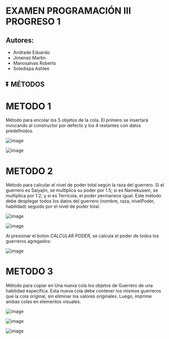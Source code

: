 #  EXAMEN PROGRAMACIÓN III PROGRESO 1
## Autores:
- Andrade Eduardo
- Jimenez Martin
- Manosalvas Roberto
- Soledispa Ashlee



## ⏬ MÉTODOS


# METODO 1 

Método para encolar los 5 objetos de la cola. El primero se insertará invocando al constructor por defecto y los 4 restantes con datos predefinidos.

![image](https://github.com/user-attachments/assets/224e41d8-aab7-4a67-9d7f-638f05512739)


![image](https://github.com/user-attachments/assets/120c0357-26e6-4558-8646-40b971b3bca5)

# METODO 2
Método para calcular el nivel de poder total según la raza del guerrero.
Si el guerrero es Saiyajin, se multiplica su poder por 1.5; si es Namekusein,
se multiplica por 1.2; y si es Terrícola, el poder permanece igual.
Este método debe desplegar todos los datos del guerrero
(nombre, raza, nivelPoder, habilidad) seguido por el nivel de poder total.

![image](https://github.com/user-attachments/assets/3e59b23c-1891-47ad-a110-90217c4b9c82)


![image](https://github.com/user-attachments/assets/8aae059f-2cf7-4191-a14c-54b81d861fcd)


Al presionar el boton *CALCULAR PODER*, se calcula el poder de todos los guerreros agregados:

![image](https://github.com/user-attachments/assets/21dc228f-d31b-4216-96ae-b77799097cf1)

# METODO 3
Método para copiar en Una nueva cola los objetos de Guerrero de una habilidad específica. 
Esta nueva cola debe contener los mismos guerreros que la cola original, sin eliminar los valores originales.
Luego, imprime ambas colas en elementos visuales.

![image](https://github.com/user-attachments/assets/f3e85c86-3462-4610-b162-b1b316d4a9d6)

![image](https://github.com/user-attachments/assets/4ebb5a87-98bb-45f8-9eea-77f178475386)

![image](https://github.com/user-attachments/assets/10a09f92-095d-4963-ae8f-66beafb1d0be)



